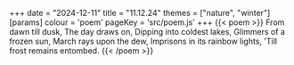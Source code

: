 +++
date = "2024-12-11"
title = "11.12.24"
themes = ["nature", "winter"]
[params]
  colour = 'poem'
  pageKey = 'src/poem.js'
+++
{{< poem >}}
From dawn till dusk,
The day draws on,
Dipping into coldest lakes,
Glimmers of a frozen sun,
March rays upon the dew,
Imprisons in its rainbow lights,
'Till frost remains entombed.
{{< /poem >}}